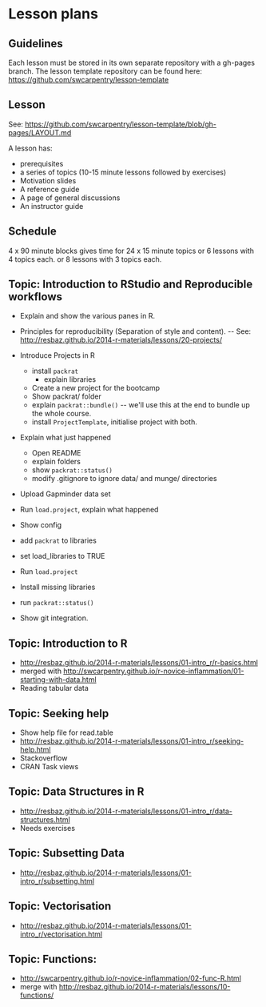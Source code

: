 Lesson plans
===

Guidelines
---
Each lesson must be stored in its own separate repository with a 
gh-pages branch. The lesson template repository can be found here:
https://github.com/swcarpentry/lesson-template

Lesson
---
See: https://github.com/swcarpentry/lesson-template/blob/gh-pages/LAYOUT.md

A lesson has:
 - prerequisites
 - a series of topics (10-15 minute lessons followed by exercises)
 - Motivation slides
 - A reference guide
 - A page of general discussions
 - An instructor guide

Schedule
---
 4 x 90 minute blocks
 gives time for 24 x 15 minute topics
 or 6 lessons with 4 topics each.
 or 8 lessons with 3 topics each.


Topic: Introduction to RStudio and Reproducible workflows
---
 - Explain and show the various panes in R.
 - Principles for reproducibility (Separation of style and content).
    -- See: http://resbaz.github.io/2014-r-materials/lessons/20-projects/

 - Introduce Projects in R
   - install `packrat`
      - explain libraries
   - Create a new project for the bootcamp
   - Show packrat/ folder
   - explain `packrat::bundle()` 
      -- we'll use this at the end to bundle up the whole course.
   - install `ProjectTemplate`, initialise project with both.
 - Explain what just happened
   - Open README
   - explain folders
   - show `packrat::status()`
   - modify .gitignore to ignore data/ and munge/ directories
 - Upload Gapminder data set
 - Run `load.project`, explain what happened
 - Show config
  - add `packrat` to libraries
  - set load_libraries to TRUE
 - Run `load.project`
  - Install missing libraries
  - run `packrat::status()`
 - Show git integration.


Topic: Introduction to R
---
 - http://resbaz.github.io/2014-r-materials/lessons/01-intro_r/r-basics.html
 - merged with http://swcarpentry.github.io/r-novice-inflammation/01-starting-with-data.html
 - Reading tabular data

Topic: Seeking help
---
 - Show help file for read.table
 - http://resbaz.github.io/2014-r-materials/lessons/01-intro_r/seeking-help.html
 - Stackoverflow
 - CRAN Task views

Topic: Data Structures in R
---
 - http://resbaz.github.io/2014-r-materials/lessons/01-intro_r/data-structures.html
 - Needs exercises

Topic: Subsetting Data
---
 - http://resbaz.github.io/2014-r-materials/lessons/01-intro_r/subsetting.html

Topic: Vectorisation
---
 - http://resbaz.github.io/2014-r-materials/lessons/01-intro_r/vectorisation.html

Topic: Functions:
---
 - http://swcarpentry.github.io/r-novice-inflammation/02-func-R.html
 - merge with http://resbaz.github.io/2014-r-materials/lessons/10-functions/




